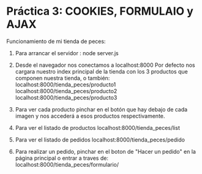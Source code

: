 # Práctica 3: COOKIES, FORMULAIO y AJAX

Funcionamiento de mi tienda de peces:

1) Para arrancar el servidor :
      node server.js

2) Desde el navegador nos conectamos a localhost:8000
    Por defecto nos cargara nuestro index principal de la tienda con los
    3 productos que componen nuestra tienda, o también:
      localhost:8000/tienda_peces/producto1
      localhost:8000/tienda_peces/producto2
      localhost:8000/tienda_peces/producto3

3) Para ver cada producto pinchar en el botón que hay debajo de cada imagen
    y nos accederá a esos productos respectivamente.

4) Para ver el listado de productos localhost:8000/tienda_peces/list

5) Para ver el listado de pedidos localhost:8000/tienda_peces/pedido

6) Para realizar un pedido, pinchar en el boton de "Hacer un pedido" en la
    página principal o entrar a traves de: localhost:8000/tienda_peces/formulario/

